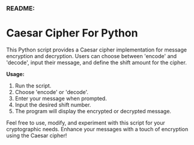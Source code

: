 ### README:

# Caesar Cipher For Python

This Python script provides a Caesar cipher implementation for message encryption and decryption. Users can choose between 'encode' and 'decode', input their message, and define the shift amount for the cipher.

**Usage:**
1. Run the script.
2. Choose 'encode' or 'decode'.
3. Enter your message when prompted.
4. Input the desired shift number.
5. The program will display the encrypted or decrypted message.

Feel free to use, modify, and experiment with this script for your cryptographic needs. Enhance your messages with a touch of encryption using the Caesar cipher!
